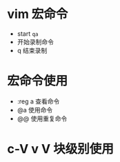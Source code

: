 # vim 宏命令
- start `qa`
- 开始录制命令
-  q 结束录制

# 宏命令使用
-  :reg a 查看命令
-  @a 使用命令
-  @@ 使用重复命令

# c-V v V 块级别使用
